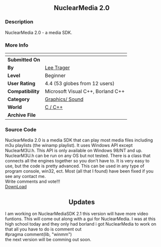 ﻿<div align="center">

## NuclearMedia 2\.0


</div>

### Description

NuclearMedia 2.0 - a media SDK.
 
### More Info
 


<span>             |<span>
---                |---
**Submitted On**   |
**By**             |[Lee Trager](https://github.com/Planet-Source-Code/PSCIndex/blob/master/ByAuthor/lee-trager.md)
**Level**          |Beginner
**User Rating**    |4.4 (53 globes from 12 users)
**Compatibility**  |Microsoft Visual C\+\+, Borland C\+\+
**Category**       |[Graphics/ Sound](https://github.com/Planet-Source-Code/PSCIndex/blob/master/ByCategory/graphics-sound__3-15.md)
**World**          |[C / C\+\+](https://github.com/Planet-Source-Code/PSCIndex/blob/master/ByWorld/c-c.md)
**Archive File**   |[](https://github.com/Planet-Source-Code/lee-trager-nuclearmedia-2-0__3-3242/archive/master.zip)





### Source Code

NuclearMedia 2.0 is a media SDK that can play most media files including m3u playlists (the winamp playlist). It uses Windows API except NuclearM3U.h. This API is only available on Windows 98/NT and up. NuclearM3U.h can be run on any OS but not tested. There is a class that connects all the engines together so you don’t have to. It is very easy to use, but the code is pretty advanced. This can be used in any type of program console, win32, ect. Most (all that I found) have been fixed if you see any contact me.
<br>
Write comments and vote!!!
<br>
<a href = http://www.lostsidedead-software.com/codes/NuclearMedia2_0.zip>DownLoad</a>
<H2><Center>Updates</Center></H2>
I am working on NuclearMediaSDK 2.1 this version will have more video funtions. This will come out along with a gui for NuclearMedia. I was at this high school today and they only had borland i got NuclearMedia to work on that all you have to do is comment out <br>
#pragma comment(lib, "winmm")<br>
the next version will be comming out soon.

